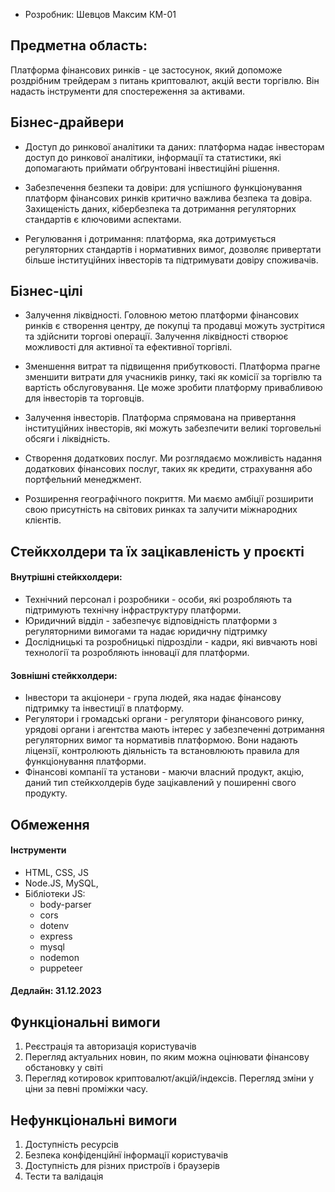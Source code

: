 - Розробник: Шевцов Максим КМ-01

## Предметна область:
Платформа фінансових ринків - це застосунок, який допоможе роздрібним трейдерам з питань криптовалют, акцій вести торгівлю. Він надасть інструменти для спостереження за активами.

## Бізнес-драйвери

- Доступ до ринкової аналітики та даних: платформа надає інвесторам доступ до ринкової аналітики, інформації та статистики, які допомагають приймати обґрунтовані інвестиційні рішення.

- Забезпечення безпеки та довіри: для успішного функціонування платформ фінансових ринків критично важлива безпека та довіра. Захищеність даних, кібербезпека та дотримання регуляторних стандартів є ключовими аспектами.

- Регулювання і дотримання: платформа, яка дотримується регуляторних стандартів і нормативних вимог, дозволяє привертати більше інституційних інвесторів та підтримувати довіру споживачів.

## Бізнес-цілі

- Залучення ліквідності. Головною метою платформи фінансових ринків є створення центру, де покупці та продавці можуть зустрітися та здійснити торгові операції. Залучення ліквідності створює можливості для активної та ефективної торгівлі.

- Зменшення витрат та підвищення прибутковості. Платформа прагне зменшити витрати для учасників ринку, такі як комісії за торгівлю та вартість обслуговування. Це може зробити платформу привабливою для інвесторів та торговців.

- Залучення інвесторів. Платформа спрямована на привертання інституційних інвесторів, які можуть забезпечити великі торговельні обсяги і ліквідність.

- Створення додаткових послуг. Ми розглядаємо можливість надання додаткових фінансових послуг, таких як кредити, страхування або портфельний менеджмент.

- Розширення географічного покриття. Ми маємо амбіції розширити свою присутність на світових ринках та залучити міжнародних клієнтів.

## Стейкхолдери та їх зацікавленість у проєкті

#### Внутрішні стейкхолдери:

- Технічний персонал і розробники - особи, які розробляють та підтримують технічну інфраструктуру платформи.
- Юридичний відділ - забезпечує відповідність платформи з регуляторними вимогами та надає юридичну підтримку
- Дослідницькі та розробницькі підрозділи - кадри, які вивчають нові технології та розробляють інновації для платформи.

#### Зовнішні стейкхолдери:

- Інвестори та акціонери - група людей, яка надає фінансову підтримку та інвестиції в платформу.
- Регулятори і громадські органи - регулятори фінансового ринку, урядові органи і агентства мають інтерес у забезпеченні дотримання регуляторних вимог та нормативів платформою. Вони надають ліцензії, контролюють діяльність та встановлюють правила для функціонування платформи.
- Фінансові компанії та установи - маючи власний продукт, акцію, даний тип стейкхолдерів буде зацікавлений у поширенні свого продукту.

## Обмеження

#### Інструменти
- HTML, CSS, JS
- Node.JS, MySQL,
- Бібліотеки JS:
    - body-parser
    - cors
    - dotenv
    - express
    - mysql
    - nodemon
    - puppeteer

#### Дедлайн: 31.12.2023

## Функціональні вимоги

1. Реєстрація та авторизація користувачів
2. Перегляд актуальних новин, по яким можна оцінювати фінансову обстановку у світі
3. Перегляд котировок криптовалют/акцій/індексів. Перегляд зміни у ціни за певні проміжки часу.

## Нефункціональні вимоги

1. Доступність ресурсів
2. Безпека конфіденційнї інформації користувачів
3. Доступність для різних пристроїв і браузерів
4. Тести та валідація